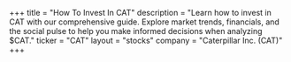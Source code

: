 +++
title = "How To Invest In CAT"
description = "Learn how to invest in CAT with our comprehensive guide. Explore market trends, financials, and the social pulse to help you make informed decisions when analyzing $CAT."
ticker = "CAT"
layout = "stocks"
company = "Caterpillar Inc. (CAT)"
+++

